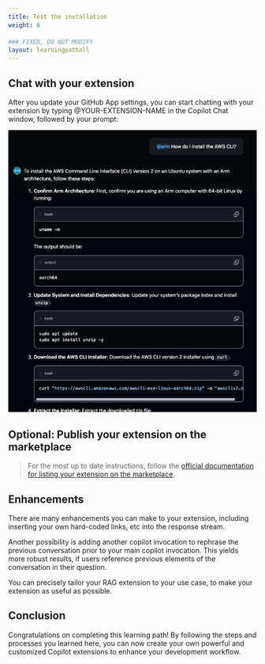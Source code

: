 ```yaml
---
title: Test the installation
weight: 8

### FIXED, DO NOT MODIFY
layout: learningpathall
---
```


## Chat with your extension

After you update your GitHub App settings, you can start chatting with your extension by typing @YOUR-EXTENSION-NAME in the Copilot Chat window, followed by your prompt:

![Test the extension](images/extension-test.png)


## Optional: Publish your extension on the marketplace

> For the most up to date instructions, follow the [official documentation for listing your extension on the marketplace](https://docs.github.com/en/copilot/building-copilot-extensions/managing-the-availability-of-your-copilot-extension#listing-your-copilot-extension-on-the-github-marketplace).

## Enhancements

There are many enhancements you can make to your extension, including inserting your own hard-coded links, etc into the response stream.

Another possibility is adding another copilot invocation to rephrase the previous conversation prior to your main copilot invocation. This yields more robust results, if users reference previous elements of the conversation in their question.

You can precisely tailor your RAG extension to your use case, to make your extension as useful as possible.

## Conclusion

Congratulations on completing this learning path! By following the steps and processes you learned here, you can now create your own powerful and customized Copilot extensions to enhance your development workflow.
